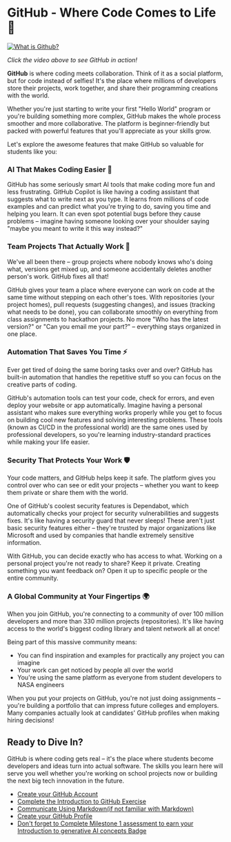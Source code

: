 <!-- 💡 Tip for viewing this file: To see this markdown file in a nicely formatted preview mode in VS Code, press Ctrl+Shift+V. You can also right-click on the file tab and select "Open Preview" or use the Command Palette (Ctrl+Shift+P) and search for "Markdown: Open Preview". -->

# GitHub - Where Code Comes to Life 🚀

[![What is Github?](https://img.youtube.com/vi/pBy1zgt0XPc/0.jpg)](https://www.youtube.com/watch?v=pBy1zgt0XPc)

*Click the video above to see GitHub in action!*

**GitHub** is where coding meets collaboration. Think of it as a social platform, but for code instead of selfies! It's the place where millions of developers store their projects, work together, and share their programming creations with the world.

Whether you're just starting to write your first "Hello World" program or you're building something more complex, GitHub makes the whole process smoother and more collaborative. The platform is beginner-friendly but packed with powerful features that you'll appreciate as your skills grow.

Let's explore the awesome features that make GitHub so valuable for students like you:

### AI That Makes Coding Easier 🤖

GitHub has some seriously smart AI tools that make coding more fun and less frustrating. GitHub Copilot is like having a coding assistant that suggests what to write next as you type. It learns from millions of code examples and can predict what you're trying to do, saving you time and helping you learn. It can even spot potential bugs before they cause problems – imagine having someone looking over your shoulder saying "maybe you meant to write it this way instead?"

### Team Projects That Actually Work 👥

We've all been there – group projects where nobody knows who's doing what, versions get mixed up, and someone accidentally deletes another person's work. GitHub fixes all that!

GitHub gives your team a place where everyone can work on code at the same time without stepping on each other's toes. With repositories (your project homes), pull requests (suggesting changes), and issues (tracking what needs to be done), you can collaborate smoothly on everything from class assignments to hackathon projects. No more "Who has the latest version?" or "Can you email me your part?" – everything stays organized in one place.

### Automation That Saves You Time ⚡

Ever get tired of doing the same boring tasks over and over? GitHub has built-in automation that handles the repetitive stuff so you can focus on the creative parts of coding.

GitHub's automation tools can test your code, check for errors, and even deploy your website or app automatically. Imagine having a personal assistant who makes sure everything works properly while you get to focus on building cool new features and solving interesting problems. These tools (known as CI/CD in the professional world) are the same ones used by professional developers, so you're learning industry-standard practices while making your life easier.

### Security That Protects Your Work 🛡️

Your code matters, and GitHub helps keep it safe. The platform gives you control over who can see or edit your projects – whether you want to keep them private or share them with the world.

One of GitHub's coolest security features is Dependabot, which automatically checks your project for security vulnerabilities and suggests fixes. It's like having a security guard that never sleeps! These aren't just basic security features either – they're trusted by major organizations like Microsoft and used by companies that handle extremely sensitive information.

With GitHub, you can decide exactly who has access to what. Working on a personal project you're not ready to share? Keep it private. Creating something you want feedback on? Open it up to specific people or the entire community.

### A Global Community at Your Fingertips 🌍

When you join GitHub, you're connecting to a community of over 100 million developers and more than 330 million projects (repositories). It's like having access to the world's biggest coding library and talent network all at once!

Being part of this massive community means:
- You can find inspiration and examples for practically any project you can imagine
- Your work can get noticed by people all over the world
- You're using the same platform as everyone from student developers to NASA engineers

When you put your projects on GitHub, you're not just doing assignments – you're building a portfolio that can impress future colleges and employers. Many companies actually look at candidates' GitHub profiles when making hiring decisions!

## Ready to Dive In?

GitHub is where coding gets real – it's the place where students become developers and ideas turn into actual software. The skills you learn here will serve you well whether you're working on school projects now or building the next big tech innovation in the future.

- [Create your GitHub Account](https://docs.github.com/en/get-started/start-your-journey/creating-an-account-on-github)
- [Complete the Introduction to GitHub Exercise](https://github.com/skills/introduction-to-github)
- [Communicate Using Markdown(if not familiar with Markdown)](https://github.com/skills/communicate-using-markdown)
- [Create your GitHub Profile](https://docs.github.com/en/get-started/start-your-journey/setting-up-your-profile)
- [Don't forget to Complete Milestone 1 assessment to earn your Introduction to generative AI concepts Badge](https://learn.microsoft.com/en-us/plans/dk77t1toywz6j5?sharingId=F67AE3DA365A6582)
